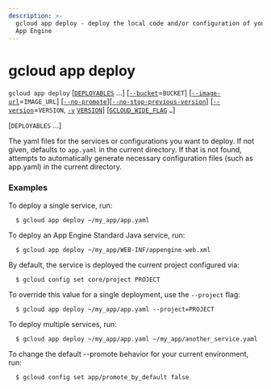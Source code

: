 ```yaml
---
description: >-
  gcloud app deploy - deploy the local code and/or configuration of your app to
  App Engine
---
```


# gcloud app deploy

 `gcloud app deploy` \[[`DEPLOYABLES`](https://cloud.google.com/sdk/gcloud/reference/app/deploy#DEPLOYABLES) …\] \[[`--bucket`](https://cloud.google.com/sdk/gcloud/reference/app/deploy#--bucket)=`BUCKET`\] \[[`--image-url`](https://cloud.google.com/sdk/gcloud/reference/app/deploy#--image-url)=`IMAGE_URL`\] \[[`--no-promote`](https://cloud.google.com/sdk/gcloud/reference/app/deploy#--promote)\]\[[`--no-stop-previous-version`](https://cloud.google.com/sdk/gcloud/reference/app/deploy#--stop-previous-version)\] \[[`--version`](https://cloud.google.com/sdk/gcloud/reference/app/deploy#--version)=`VERSION`, [`-v`](https://cloud.google.com/sdk/gcloud/reference/app/deploy#-v) [`VERSION`](https://cloud.google.com/sdk/gcloud/reference/app/deploy#VERSION)\] \[[`GCLOUD_WIDE_FLAG`](https://cloud.google.com/sdk/gcloud/reference/app/deploy#GCLOUD-WIDE-FLAGS) `…`\]

\[`DEPLOYABLES` …\]

The yaml files for the services or configurations you want to deploy. If not given, defaults to `app.yaml` in the current directory. If that is not found, attempts to automatically generate necessary configuration files \(such as app.yaml\) in the current directory.

### Examples

 To deploy a single service, run:

```text
  $ gcloud app deploy ~/my_app/app.yaml
```

To deploy an App Engine Standard Java service, run:

```text
  $ gcloud app deploy ~/my_app/WEB-INF/appengine-web.xml
```

By default, the service is deployed the current project configured via:

```text
  $ gcloud config set core/project PROJECT
```

To override this value for a single deployment, use the `--project` flag:

```text
  $ gcloud app deploy ~/my_app/app.yaml --project=PROJECT
```

To deploy multiple services, run:

```text
  $ gcloud app deploy ~/my_app/app.yaml ~/my_app/another_service.yaml
```

To change the default --promote behavior for your current environment, run:

```text
  $ gcloud config set app/promote_by_default false
```

